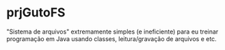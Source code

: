 # prjGutoFS
"Sistema de arquivos" extremamente simples (e ineficiente) para eu treinar programação em Java usando classes, leitura/gravação de arquivos e etc.

